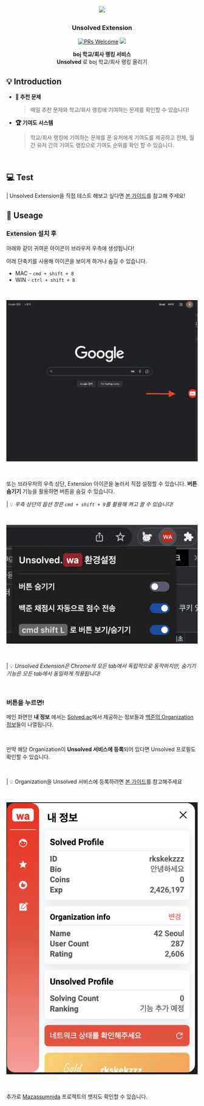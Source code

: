 <div width="100%" height="100%" align="center">

<h1 align="center">
    <img width="20%" src="https://user-images.githubusercontent.com/67993856/166102839-8832ae1a-f09a-4866-a936-3d451b84a3e7.png" />
</h1>

<p align="center">
  <h3 align="center"> Unsolved Extension </h3>
  <a href="CONTRIBUTING.md#pull-requests"><img src="https://img.shields.io/badge/PRs-welcome-brightgreen.svg" alt="PRs Welcome"></a>
  <img src="https://img.shields.io/badge/License-MIT-blue.svg">
  </p>

<b>boj 학교/회사 랭킹 서비스</b></br>
<b>Unsolved</b> 로 boj 학교/회사 랭킹 올리기

</div>

## :bulb: Introduction

-   **📝 추천 문제**

    > 매일 추천 문제와 학교/회사 랭킹에 기여하는 문제를 확인할 수 있습니다!

-   **🏆️ 기여도 시스템**

    > 학교/회사 랭킹에 기여하는 문제를 푼 유저에게 기여도를 제공하고 전체, 월간 유저 간의 기여도 랭킹으로 기여도 순위를 확인 할 수 있습니다.

</br>

## 💻 Test

| Unsolved Extension을 직접 테스트 해보고 싶다면 [본 가이드](./TEST_GUIDE.md)를 참고해 주세요!

## :tada: Useage

### Extension 설치 후

아래와 같이 귀여운 아이콘이 브라우저 우측에 생성됩니다!

아래 단축키를 사용해 아이콘을 보이게 하거나 숨길 수 있습니다.

-   MAC - `cmd + shift + 8`
-   WIN - `ctrl + shift + 8`

<br>

![guide1](./asset/guide1.png)

<br>

또는 브라우저의 우측 상단, Extension 아이콘을 눌러서 직접 설정할 수 있습니다. **버튼 숨기기** 기능을 활용하면 버튼을 숨길 수 있습니다.

| 💡 _우측 상단의 옵션 창은 `cmd + shift + 9`를 활용해 켜고 끌 수 있습니다!_

<br>

![guide2](./asset/guide2.png)

<br>

| 💡 _Unsolved Extension은 Chrome의 모든 tab에서 독립적으로 동작하지만, 숨기기 기능은 모든 tab에서 동일하게 적용됩니다!_

<br>

### 버튼을 누르면!

메인 화면인 **내 정보** 에서는 [Solved.ac](https://solved.ac)에서 제공하는 정보들과 [백준의 Organization 정보](https://www.acmicpc.net/setting/school)들이 나열됩니다.

<br>

만약 해당 Organization이 **Unsolved 서비스에 등록**되어 있다면 Unsolved 프로필도 확인할 수 있습니다.

<br>

| 💡 Organization을 Unsolved 서비스에 등록하려면 [본 가이드](./ORGANIZATION_GUIDE.md)를 참고해주세요

<br>

![guide3](./asset/guide3.png)

<br>

추가로 [Mazassumnida](https://github.com/mazassumnida/mazassumnida) 프로젝트의 뱃지도 확인할 수 있습니다.

